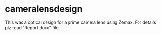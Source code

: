 # cameralensdesign
This was a optical design for a prime camera lens using Zemax. 
For details plz read "Report.docx" file.
